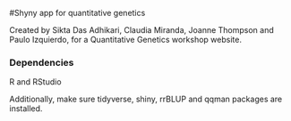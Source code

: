 #Shyny app for quantitative genetics

Created by Sikta Das Adhikari, Claudia Miranda, Joanne Thompson and Paulo Izquierdo, for a Quantitative Genetics workshop website.

### Dependencies

R and RStudio

Additionally, make sure tidyverse, shiny, rrBLUP and qqman packages are installed.

